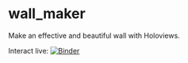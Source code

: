 # wall_maker
Make an effective and beautiful wall with Holoviews.

Interact live:
[![Binder](https://mybinder.org/badge_logo.svg)](https://mybinder.org/v2/gh/phloem7/wall_maker/master)
